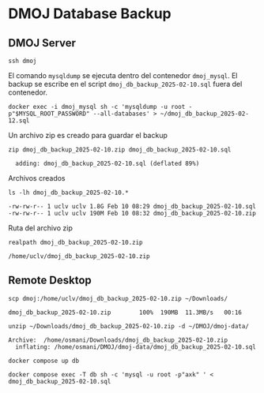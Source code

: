 # DMOJ Database Backup

## DMOJ Server

```shell
ssh dmoj
```

El comando `mysqldump` se ejecuta dentro del contenedor `dmoj_mysql`.
El backup se escribe en el script `dmoj_db_backup_2025-02-10.sql` fuera del contenedor.
```
docker exec -i dmoj_mysql sh -c 'mysqldump -u root -p"$MYSQL_ROOT_PASSWORD" --all-databases' > ~/dmoj_db_backup_2025-02-12.sql
```

Un archivo zip es creado para guardar el backup
```shell
zip dmoj_db_backup_2025-02-10.zip dmoj_db_backup_2025-02-10.sql
```
```
  adding: dmoj_db_backup_2025-02-10.sql (deflated 89%)
```

Archivos creados
```shell
ls -lh dmoj_db_backup_2025-02-10.*
```
```
-rw-rw-r-- 1 uclv uclv 1.8G Feb 10 08:29 dmoj_db_backup_2025-02-10.sql
-rw-rw-r-- 1 uclv uclv 190M Feb 10 08:32 dmoj_db_backup_2025-02-10.zip
```

Ruta del archivo zip
```shell
realpath dmoj_db_backup_2025-02-10.zip
```
```
/home/uclv/dmoj_db_backup_2025-02-10.zip
```

## Remote Desktop

```shell
scp dmoj:/home/uclv/dmoj_db_backup_2025-02-10.zip ~/Downloads/
```
```
dmoj_db_backup_2025-02-10.zip        100%  190MB  11.3MB/s   00:16
```

```shell
unzip ~/Downloads/dmoj_db_backup_2025-02-10.zip -d ~/DMOJ/dmoj-data/
```
```
Archive:  /home/osmani/Downloads/dmoj_db_backup_2025-02-10.zip
  inflating: /home/osmani/DMOJ/dmoj-data/dmoj_db_backup_2025-02-10.sql
```

```shell
docker compose up db
```

```shell
docker compose exec -T db sh -c 'mysql -u root -p"axk" ' < dmoj_db_backup_2025-02-10.sql
```

